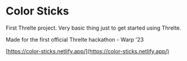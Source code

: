 # Color Sticks

First Threlte project. Very basic thing just to get started using Threlte.

Made for the first official Threlte hackathon - Warp '23

[https://color-sticks.netlify.app/](https://color-sticks.netlify.app/)
